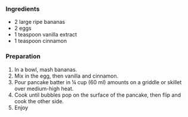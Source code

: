 ### Ingredients
* 2 large ripe bananas
* 2 eggs
* 1 teaspoon vanilla extract
* 1 teaspoon cinnamon

### Preparation
1. In a bowl, mash bananas.
2. Mix in the egg, then vanilla and cinnamon.
3. Pour pancake batter in ¼ cup (60 ml) amounts on a griddle or skillet over medium-high heat.
4. Cook until bubbles pop on the surface of the pancake, then flip and cook the other side.
5. Enjoy